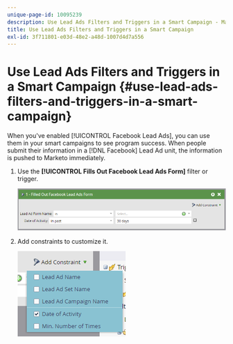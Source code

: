 ```yaml
---
unique-page-id: 10095239
description: Use Lead Ads Filters and Triggers in a Smart Campaign - Marketo Docs - Product Documentation
title: Use Lead Ads Filters and Triggers in a Smart Campaign
exl-id: 3f711801-e03d-48e2-a48d-1007d4d7a556
---
```

# Use Lead Ads Filters and Triggers in a Smart Campaign {#use-lead-ads-filters-and-triggers-in-a-smart-campaign}

When you've enabled [!UICONTROL Facebook Lead Ads], you can use them in your smart campaigns to see program success. When people submit their information in a [!DNL Facebook] Lead Ad unit, the information is pushed to Marketo immediately.

1. Use the **[!UICONTROL Fills Out Facebook Lead Ads Form]** filter or trigger.

   ![](assets/image2016-8-5-11-3a18-3a31.png)

1. Add constraints to customize it.

   ![](assets/image2016-8-5-11-3a19-3a27.png)
